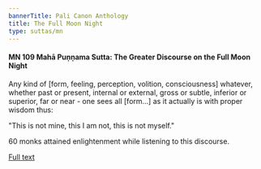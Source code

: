 ```yaml
---
bannerTitle: Pali Canon Anthology
title: The Full Moon Night
type: suttas/mn
---
```


#### MN 109 Mahā Puṇṇama Sutta: The Greater Discourse on the Full Moon Night

Any kind of [form, feeling, perception, volition, consciousness] whatever,
whether past or present, internal or external, gross or subtle, inferior or
superior, far or near - one sees all [form...] as it actually is with proper
wisdom thus:

"This is not mine, this I am not, this is not myself."

60 monks attained enlightenment while listening to this discourse.


[Full text](https://www.dhammatalks.org/suttas/MN/MN109.html)
